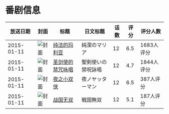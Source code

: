 # 番剧信息

|放送日期|封面|标题|日文标题|话数|评分|评分人数|
|---|---|---|---|---|---|---|
|2015-01-11|![封面](https://lain.bgm.tv/pic/cover/c/eb/0f/84801_TEm1U.jpg)|[纯洁的玛利亚](https://bangumi.tv/subject/84801)|純潔のマリア|12|6.5|1683人评分|
|2015-01-11|![封面](https://lain.bgm.tv/pic/cover/c/99/37/96600_Iiv53.jpg)|[圣剑使的禁咒咏唱](https://bangumi.tv/subject/96600)|聖剣使いの禁呪詠唱|12|4.7|1844人评分|
|2015-01-11|![封面](https://lain.bgm.tv/pic/cover/c/9a/02/116034_5p5tr.jpg)|[夜之小双侠](https://bangumi.tv/subject/116034)|夜ノヤッターマン|12|6.5|387人评分|
|2015-01-11|![封面](https://lain.bgm.tv/pic/cover/c/00/34/117029_mhfxf.jpg)|[战国无双](https://bangumi.tv/subject/117029)|戦国無双|12|5.1|187人评分|
